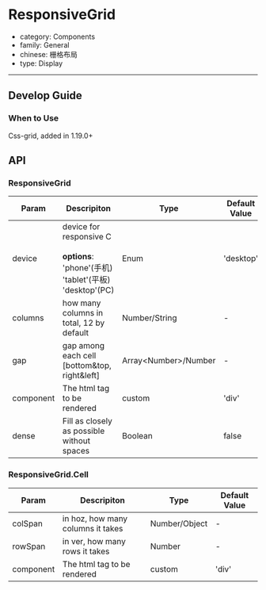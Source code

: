 # ResponsiveGrid

-   category: Components
-   family: General
-   chinese: 栅格布局
-   type: Display

---

## Develop Guide

### When to Use
Css-grid, added in 1.19.0+

## API

### ResponsiveGrid

| Param | Descripiton  | Type  | Default Value |
| ------- | -------------------------------------------------------------------------------- | ----------------------- | --------- |
| device  | device for responsive C<br><br>**options**:<br>'phone'(手机)<br>'tablet'(平板)<br>'desktop'(PC) | Enum                    | 'desktop' |
| columns | how many columns in total, 12 by default                                                                   | Number/String           | -         |
| gap     | gap among each cell [bottom&top, right&left]                                          | Array&lt;Number>/Number | -         |
| component | The html tag to be rendered | custom | 'div' |
| dense     | Fill as closely as possible without spaces                                                     | Boolean                 | false     |

### ResponsiveGrid.Cell

| Param | Descripiton  | Type  | Default Value |
| ------------- | ------------------------------------------------------------------------------- | ------ | --------- |
| colSpan       | in hoz, how many columns it takes                                         | Number/Object | -         |
| rowSpan       | in ver, how many rows it takes                                                                       | Number        | -         |
| component | The html tag to be rendered | custom | 'div' |

